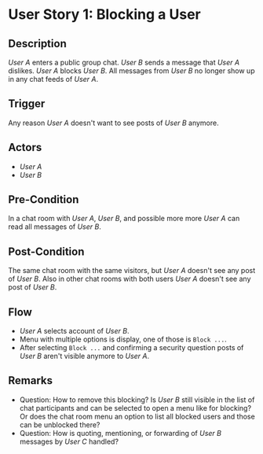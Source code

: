 # User Story 1: Blocking a User

## Description

*User A* enters a public group chat. *User B* sends a message that *User A* dislikes. *User A* 
blocks *User B*. All messages from *User B* no longer show up in any chat feeds of *User A*.

## Trigger

Any reason *User A* doesn't want to see posts of *User B* anymore.

## Actors

- *User A*
- *User B*

## Pre-Condition

In a chat room with *User A*, *User B*, and possible more more *User A* can read all
messages of *User B*.

## Post-Condition

The same chat room with the same visitors, but *User A* doesn't see any post of *User B*.
Also in other chat rooms with both users *User A* doesn't see any post of *User B*.

## Flow

- *User A* selects account of *User B*.
- Menu with multiple options is display, one of those is `Block ...`.
- After selecting `Block ...` and confirming a security question posts of *User B* aren't
  visible anymore to *User A*.

## Remarks

- Question: How to remove this blocking? Is *User B* still visible in the list of chat
  participants and can be selected to open a menu like for blocking? Or does the chat
  room menu an option to list all blocked users and those can be unblocked there?
- Question: How is quoting, mentioning, or forwarding of *User B* messages by *User C*
  handled?
